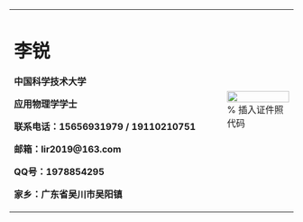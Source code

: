 <table border="0">
  <tr>
    <td width="75%">
      <h1>李锐</h1>
      <p><b>中国科学技术大学</b></p>
      <p><b>应用物理学学士</b></p>
      <p><b>联系电话：15656931979 / 19110210751</b></p>
      <p><b>邮箱：lir2019@163.com</b></p>
      <p><b>QQ号：1978854295</b></p>
      <p><b>家乡：广东省吴川市吴阳镇</b></p>
    </td>
    <td width="25%">
      <img src="/IMG_20180330_122802.jpg" width="100%">      % 插入证件照代码
    </td>
  </tr>
</table>


